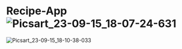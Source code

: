 # Recipe-App![Picsart_23-09-15_18-07-24-631](https://github.com/prachimalapure/Recipe-App/assets/107402263/72bebf71-af96-4578-92d7-5da69bfb47ba)
![Picsart_23-09-15_18-10-38-033](https://github.com/prachimalapure/Recipe-App/assets/107402263/60c95051-f558-4c7a-b1b1-b23350d58efd)

